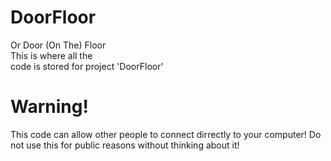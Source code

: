 # DoorFloor
Or Door (On The) Floor<br/>
This is where all the<br/>
code is stored for project 'DoorFloor'<br/>
# Warning!
This code can allow other people to connect dirrectly to
your computer! Do not use this for public reasons without thinking about it!




























































































